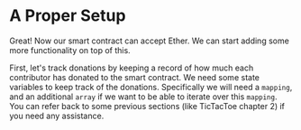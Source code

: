 # A Proper Setup

Great! Now our smart contract can accept Ether. We can start adding some more functionality on top of this. 

First, let's track donations by keeping a record of how much each contributor has donated to the smart contract. We need some state variables to keep track of the donations. Specifically we will need a `mapping`, and an additional `array` if we want to be able to iterate over this `mapping`. You can refer back to some previous sections (like TicTacToe chapter 2) if you need any assistance.
